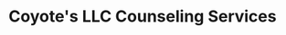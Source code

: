 ---
title: "Coyote's LLC Counseling Services"
url: /alamosa/coyotes-llc-counseling-services/
shop: hairdresser
---